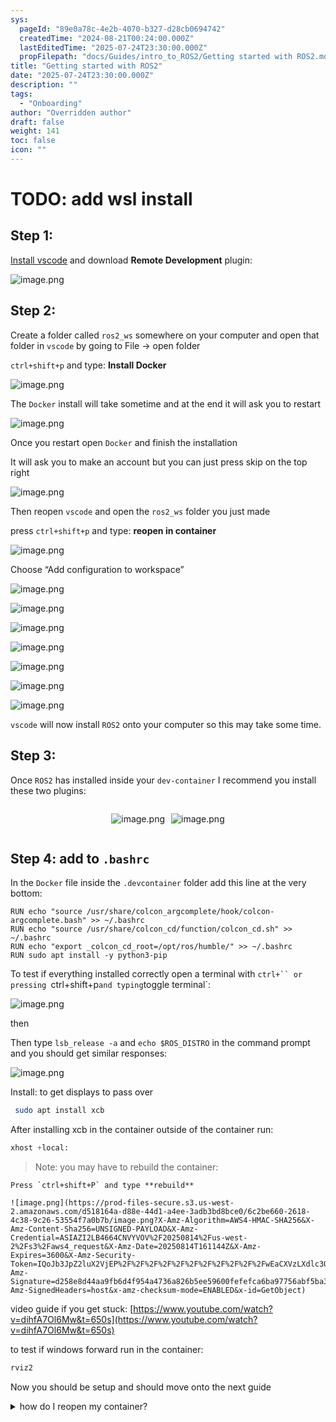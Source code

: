 ```yaml
---
sys:
  pageId: "89e0a78c-4e2b-4070-b327-d28cb0694742"
  createdTime: "2024-08-21T00:24:00.000Z"
  lastEditedTime: "2025-07-24T23:30:00.000Z"
  propFilepath: "docs/Guides/intro_to_ROS2/Getting started with ROS2.md"
title: "Getting started with ROS2"
date: "2025-07-24T23:30:00.000Z"
description: ""
tags:
  - "Onboarding"
author: "Overridden author"
draft: false
weight: 141
toc: false
icon: ""
---
```


# TODO: add wsl install

## Step 1:

[Install vscode](https://code.visualstudio.com/download) and download **Remote Development** plugin:

![image.png](https://prod-files-secure.s3.us-west-2.amazonaws.com/d518164a-d88e-44d1-a4ee-3adb3bd8bce0/efb52993-1881-4a40-b95e-6f020334f022/image.png?X-Amz-Algorithm=AWS4-HMAC-SHA256&X-Amz-Content-Sha256=UNSIGNED-PAYLOAD&X-Amz-Credential=ASIAZI2LB466WZRMPVSW%2F20250814%2Fus-west-2%2Fs3%2Faws4_request&X-Amz-Date=20250814T161133Z&X-Amz-Expires=3600&X-Amz-Security-Token=IQoJb3JpZ2luX2VjEP%2F%2F%2F%2F%2F%2F%2F%2F%2F%2F%2FwEaCXVzLXdlc3QtMiJHMEUCIFsYQqKknfqOtmMlVxYOi5lXlBO5%2FDJu0E9sPcHE3ognAiEA0KqxmLm9FJeUk7mERd6eImnIIUbkgx7kbI6nOTWdoLsq%2FwMISBAAGgw2Mzc0MjMxODM4MDUiDG9TbpYYt8vYb4e8YSrcAx8ZC1r%2BiGvPDcWWR56lP2BMJcB5xjtPob%2BBGJ9UkbxuGNdws7qoLYNSpKhDs2Ou9eUhaWg5L4BKdfkyqDI2vIy3AGqrDJisCXz8141q4JU1OqpV345W3T%2BWoWDXKOXcfDHnCcYZgWDpJsLQMuh5X%2BtRDHgf%2BLy%2Bph%2Bk5sWAnzkSK0%2BxfELaGagZxUpzhuG7SWaxVO1gmZy%2F9MfIdIBgLI3SsGUQCiflg%2FyJfUZV97D5ANlTBj7%2Bk57UqxdG%2B9W8953NYxNRuUnIUfL46KUu4qRitsx8jILB6fclzDCZ7MawfaUxWCmMUhhWUcgmct8YBP33GfmOUEoVtZkC7EcLQZ1Ni5%2BWQA%2FnOXWBH7TydbyLkPowDB70ipng1hkDn22zZ8jrVaVJYO7gsS3FpYpCYHHSNvm7mYsAqrai3pwAVnIBakAsnTzcJnk6b3hqS2bod1u1pEGXj5QAkkGvu2mTU6ldqppUpKvL6SGpW%2BC5gHSFvC%2FmbAgXtXhxkhVqB%2FIsrSdzipOEwJc9eH9ARMlULoCtCNr%2BnK6imcXo4wWrOpsqbmS5H4nm3QKW6YR8jafml37fVIZdeXTvp6XesRg%2BQUPSiYVd%2BbL8jCYx8751SBY5tloFeoA6mNeh5gs8MLH698QGOqUBmxwCDpxf9WzHeQCHcAGqSUANlEz4LjZQUVri3OqmogPcMGT0vIbNC7ePdq%2FttQpMKzMiEjhFEHjfX2Mdechgxwo9w%2F0F%2FH3%2BWbjs0KRhj3bZcZG19aBnY9mzDg6La9v71ukNCAPtWZx9ciaKHrVA9HQB%2B%2BnyiayTOnKAWXtP8i2RDXVdzSg9%2F7R9HuaNg%2Bbf5pZEsC8EnTA5v8cWLWdxf3SJiBLu&X-Amz-Signature=22dd01eddba8d92893f822c941747504823b1aa54857527dc9d6cd8601e4c806&X-Amz-SignedHeaders=host&x-amz-checksum-mode=ENABLED&x-id=GetObject)

## Step 2:

Create a folder called `ros2_ws` somewhere on your computer and open that folder in `vscode` by going to File → open folder 

`ctrl+shift+p` and type: **Install Docker**

![image.png](https://prod-files-secure.s3.us-west-2.amazonaws.com/d518164a-d88e-44d1-a4ee-3adb3bd8bce0/2269dc0e-1cd5-47ff-bceb-c04ad9b2eab0/image.png?X-Amz-Algorithm=AWS4-HMAC-SHA256&X-Amz-Content-Sha256=UNSIGNED-PAYLOAD&X-Amz-Credential=ASIAZI2LB466WZRMPVSW%2F20250814%2Fus-west-2%2Fs3%2Faws4_request&X-Amz-Date=20250814T161133Z&X-Amz-Expires=3600&X-Amz-Security-Token=IQoJb3JpZ2luX2VjEP%2F%2F%2F%2F%2F%2F%2F%2F%2F%2F%2FwEaCXVzLXdlc3QtMiJHMEUCIFsYQqKknfqOtmMlVxYOi5lXlBO5%2FDJu0E9sPcHE3ognAiEA0KqxmLm9FJeUk7mERd6eImnIIUbkgx7kbI6nOTWdoLsq%2FwMISBAAGgw2Mzc0MjMxODM4MDUiDG9TbpYYt8vYb4e8YSrcAx8ZC1r%2BiGvPDcWWR56lP2BMJcB5xjtPob%2BBGJ9UkbxuGNdws7qoLYNSpKhDs2Ou9eUhaWg5L4BKdfkyqDI2vIy3AGqrDJisCXz8141q4JU1OqpV345W3T%2BWoWDXKOXcfDHnCcYZgWDpJsLQMuh5X%2BtRDHgf%2BLy%2Bph%2Bk5sWAnzkSK0%2BxfELaGagZxUpzhuG7SWaxVO1gmZy%2F9MfIdIBgLI3SsGUQCiflg%2FyJfUZV97D5ANlTBj7%2Bk57UqxdG%2B9W8953NYxNRuUnIUfL46KUu4qRitsx8jILB6fclzDCZ7MawfaUxWCmMUhhWUcgmct8YBP33GfmOUEoVtZkC7EcLQZ1Ni5%2BWQA%2FnOXWBH7TydbyLkPowDB70ipng1hkDn22zZ8jrVaVJYO7gsS3FpYpCYHHSNvm7mYsAqrai3pwAVnIBakAsnTzcJnk6b3hqS2bod1u1pEGXj5QAkkGvu2mTU6ldqppUpKvL6SGpW%2BC5gHSFvC%2FmbAgXtXhxkhVqB%2FIsrSdzipOEwJc9eH9ARMlULoCtCNr%2BnK6imcXo4wWrOpsqbmS5H4nm3QKW6YR8jafml37fVIZdeXTvp6XesRg%2BQUPSiYVd%2BbL8jCYx8751SBY5tloFeoA6mNeh5gs8MLH698QGOqUBmxwCDpxf9WzHeQCHcAGqSUANlEz4LjZQUVri3OqmogPcMGT0vIbNC7ePdq%2FttQpMKzMiEjhFEHjfX2Mdechgxwo9w%2F0F%2FH3%2BWbjs0KRhj3bZcZG19aBnY9mzDg6La9v71ukNCAPtWZx9ciaKHrVA9HQB%2B%2BnyiayTOnKAWXtP8i2RDXVdzSg9%2F7R9HuaNg%2Bbf5pZEsC8EnTA5v8cWLWdxf3SJiBLu&X-Amz-Signature=e3ccbf191c177a586067b97b4193106eab4181d79417c367580e9e2fd8c12779&X-Amz-SignedHeaders=host&x-amz-checksum-mode=ENABLED&x-id=GetObject)

The `Docker` install will take sometime and at the end it will ask you to restart

![image.png](https://prod-files-secure.s3.us-west-2.amazonaws.com/d518164a-d88e-44d1-a4ee-3adb3bd8bce0/ed233f78-be33-4b1f-b89c-9c346c0e961e/image.png?X-Amz-Algorithm=AWS4-HMAC-SHA256&X-Amz-Content-Sha256=UNSIGNED-PAYLOAD&X-Amz-Credential=ASIAZI2LB466WZRMPVSW%2F20250814%2Fus-west-2%2Fs3%2Faws4_request&X-Amz-Date=20250814T161133Z&X-Amz-Expires=3600&X-Amz-Security-Token=IQoJb3JpZ2luX2VjEP%2F%2F%2F%2F%2F%2F%2F%2F%2F%2F%2FwEaCXVzLXdlc3QtMiJHMEUCIFsYQqKknfqOtmMlVxYOi5lXlBO5%2FDJu0E9sPcHE3ognAiEA0KqxmLm9FJeUk7mERd6eImnIIUbkgx7kbI6nOTWdoLsq%2FwMISBAAGgw2Mzc0MjMxODM4MDUiDG9TbpYYt8vYb4e8YSrcAx8ZC1r%2BiGvPDcWWR56lP2BMJcB5xjtPob%2BBGJ9UkbxuGNdws7qoLYNSpKhDs2Ou9eUhaWg5L4BKdfkyqDI2vIy3AGqrDJisCXz8141q4JU1OqpV345W3T%2BWoWDXKOXcfDHnCcYZgWDpJsLQMuh5X%2BtRDHgf%2BLy%2Bph%2Bk5sWAnzkSK0%2BxfELaGagZxUpzhuG7SWaxVO1gmZy%2F9MfIdIBgLI3SsGUQCiflg%2FyJfUZV97D5ANlTBj7%2Bk57UqxdG%2B9W8953NYxNRuUnIUfL46KUu4qRitsx8jILB6fclzDCZ7MawfaUxWCmMUhhWUcgmct8YBP33GfmOUEoVtZkC7EcLQZ1Ni5%2BWQA%2FnOXWBH7TydbyLkPowDB70ipng1hkDn22zZ8jrVaVJYO7gsS3FpYpCYHHSNvm7mYsAqrai3pwAVnIBakAsnTzcJnk6b3hqS2bod1u1pEGXj5QAkkGvu2mTU6ldqppUpKvL6SGpW%2BC5gHSFvC%2FmbAgXtXhxkhVqB%2FIsrSdzipOEwJc9eH9ARMlULoCtCNr%2BnK6imcXo4wWrOpsqbmS5H4nm3QKW6YR8jafml37fVIZdeXTvp6XesRg%2BQUPSiYVd%2BbL8jCYx8751SBY5tloFeoA6mNeh5gs8MLH698QGOqUBmxwCDpxf9WzHeQCHcAGqSUANlEz4LjZQUVri3OqmogPcMGT0vIbNC7ePdq%2FttQpMKzMiEjhFEHjfX2Mdechgxwo9w%2F0F%2FH3%2BWbjs0KRhj3bZcZG19aBnY9mzDg6La9v71ukNCAPtWZx9ciaKHrVA9HQB%2B%2BnyiayTOnKAWXtP8i2RDXVdzSg9%2F7R9HuaNg%2Bbf5pZEsC8EnTA5v8cWLWdxf3SJiBLu&X-Amz-Signature=73d3e5d8a392c830f870d8ffd233bb2fd1209c9e3701176b8f57bd52ef8feec6&X-Amz-SignedHeaders=host&x-amz-checksum-mode=ENABLED&x-id=GetObject)

Once you restart open `Docker` and finish the installation

It will ask you to make an account but you can just press skip on the top right

![image.png](https://prod-files-secure.s3.us-west-2.amazonaws.com/d518164a-d88e-44d1-a4ee-3adb3bd8bce0/21010ad9-1659-4fd9-9f59-9932a09b2a3d/image.png?X-Amz-Algorithm=AWS4-HMAC-SHA256&X-Amz-Content-Sha256=UNSIGNED-PAYLOAD&X-Amz-Credential=ASIAZI2LB466WZRMPVSW%2F20250814%2Fus-west-2%2Fs3%2Faws4_request&X-Amz-Date=20250814T161133Z&X-Amz-Expires=3600&X-Amz-Security-Token=IQoJb3JpZ2luX2VjEP%2F%2F%2F%2F%2F%2F%2F%2F%2F%2F%2FwEaCXVzLXdlc3QtMiJHMEUCIFsYQqKknfqOtmMlVxYOi5lXlBO5%2FDJu0E9sPcHE3ognAiEA0KqxmLm9FJeUk7mERd6eImnIIUbkgx7kbI6nOTWdoLsq%2FwMISBAAGgw2Mzc0MjMxODM4MDUiDG9TbpYYt8vYb4e8YSrcAx8ZC1r%2BiGvPDcWWR56lP2BMJcB5xjtPob%2BBGJ9UkbxuGNdws7qoLYNSpKhDs2Ou9eUhaWg5L4BKdfkyqDI2vIy3AGqrDJisCXz8141q4JU1OqpV345W3T%2BWoWDXKOXcfDHnCcYZgWDpJsLQMuh5X%2BtRDHgf%2BLy%2Bph%2Bk5sWAnzkSK0%2BxfELaGagZxUpzhuG7SWaxVO1gmZy%2F9MfIdIBgLI3SsGUQCiflg%2FyJfUZV97D5ANlTBj7%2Bk57UqxdG%2B9W8953NYxNRuUnIUfL46KUu4qRitsx8jILB6fclzDCZ7MawfaUxWCmMUhhWUcgmct8YBP33GfmOUEoVtZkC7EcLQZ1Ni5%2BWQA%2FnOXWBH7TydbyLkPowDB70ipng1hkDn22zZ8jrVaVJYO7gsS3FpYpCYHHSNvm7mYsAqrai3pwAVnIBakAsnTzcJnk6b3hqS2bod1u1pEGXj5QAkkGvu2mTU6ldqppUpKvL6SGpW%2BC5gHSFvC%2FmbAgXtXhxkhVqB%2FIsrSdzipOEwJc9eH9ARMlULoCtCNr%2BnK6imcXo4wWrOpsqbmS5H4nm3QKW6YR8jafml37fVIZdeXTvp6XesRg%2BQUPSiYVd%2BbL8jCYx8751SBY5tloFeoA6mNeh5gs8MLH698QGOqUBmxwCDpxf9WzHeQCHcAGqSUANlEz4LjZQUVri3OqmogPcMGT0vIbNC7ePdq%2FttQpMKzMiEjhFEHjfX2Mdechgxwo9w%2F0F%2FH3%2BWbjs0KRhj3bZcZG19aBnY9mzDg6La9v71ukNCAPtWZx9ciaKHrVA9HQB%2B%2BnyiayTOnKAWXtP8i2RDXVdzSg9%2F7R9HuaNg%2Bbf5pZEsC8EnTA5v8cWLWdxf3SJiBLu&X-Amz-Signature=fcc0252327294e63bc4e0b9ee3539baec6c6dc1dc0a8c7d199bdd9e817e60c91&X-Amz-SignedHeaders=host&x-amz-checksum-mode=ENABLED&x-id=GetObject)

Then reopen `vscode` and open the `ros2_ws` folder you just made

press `ctrl+shift+p` and type: **reopen in container**

![image.png](https://prod-files-secure.s3.us-west-2.amazonaws.com/d518164a-d88e-44d1-a4ee-3adb3bd8bce0/4e93b8c2-41ad-488c-8095-c74205196118/image.png?X-Amz-Algorithm=AWS4-HMAC-SHA256&X-Amz-Content-Sha256=UNSIGNED-PAYLOAD&X-Amz-Credential=ASIAZI2LB466WZRMPVSW%2F20250814%2Fus-west-2%2Fs3%2Faws4_request&X-Amz-Date=20250814T161133Z&X-Amz-Expires=3600&X-Amz-Security-Token=IQoJb3JpZ2luX2VjEP%2F%2F%2F%2F%2F%2F%2F%2F%2F%2F%2FwEaCXVzLXdlc3QtMiJHMEUCIFsYQqKknfqOtmMlVxYOi5lXlBO5%2FDJu0E9sPcHE3ognAiEA0KqxmLm9FJeUk7mERd6eImnIIUbkgx7kbI6nOTWdoLsq%2FwMISBAAGgw2Mzc0MjMxODM4MDUiDG9TbpYYt8vYb4e8YSrcAx8ZC1r%2BiGvPDcWWR56lP2BMJcB5xjtPob%2BBGJ9UkbxuGNdws7qoLYNSpKhDs2Ou9eUhaWg5L4BKdfkyqDI2vIy3AGqrDJisCXz8141q4JU1OqpV345W3T%2BWoWDXKOXcfDHnCcYZgWDpJsLQMuh5X%2BtRDHgf%2BLy%2Bph%2Bk5sWAnzkSK0%2BxfELaGagZxUpzhuG7SWaxVO1gmZy%2F9MfIdIBgLI3SsGUQCiflg%2FyJfUZV97D5ANlTBj7%2Bk57UqxdG%2B9W8953NYxNRuUnIUfL46KUu4qRitsx8jILB6fclzDCZ7MawfaUxWCmMUhhWUcgmct8YBP33GfmOUEoVtZkC7EcLQZ1Ni5%2BWQA%2FnOXWBH7TydbyLkPowDB70ipng1hkDn22zZ8jrVaVJYO7gsS3FpYpCYHHSNvm7mYsAqrai3pwAVnIBakAsnTzcJnk6b3hqS2bod1u1pEGXj5QAkkGvu2mTU6ldqppUpKvL6SGpW%2BC5gHSFvC%2FmbAgXtXhxkhVqB%2FIsrSdzipOEwJc9eH9ARMlULoCtCNr%2BnK6imcXo4wWrOpsqbmS5H4nm3QKW6YR8jafml37fVIZdeXTvp6XesRg%2BQUPSiYVd%2BbL8jCYx8751SBY5tloFeoA6mNeh5gs8MLH698QGOqUBmxwCDpxf9WzHeQCHcAGqSUANlEz4LjZQUVri3OqmogPcMGT0vIbNC7ePdq%2FttQpMKzMiEjhFEHjfX2Mdechgxwo9w%2F0F%2FH3%2BWbjs0KRhj3bZcZG19aBnY9mzDg6La9v71ukNCAPtWZx9ciaKHrVA9HQB%2B%2BnyiayTOnKAWXtP8i2RDXVdzSg9%2F7R9HuaNg%2Bbf5pZEsC8EnTA5v8cWLWdxf3SJiBLu&X-Amz-Signature=74514d73363f841586fc9ea3aebc031c88229322a3036c733bc0fed14f814829&X-Amz-SignedHeaders=host&x-amz-checksum-mode=ENABLED&x-id=GetObject)

Choose “Add configuration to workspace”

![image.png](https://prod-files-secure.s3.us-west-2.amazonaws.com/d518164a-d88e-44d1-a4ee-3adb3bd8bce0/9560b282-5060-4989-ba37-97e7b2c22476/image.png?X-Amz-Algorithm=AWS4-HMAC-SHA256&X-Amz-Content-Sha256=UNSIGNED-PAYLOAD&X-Amz-Credential=ASIAZI2LB466WZRMPVSW%2F20250814%2Fus-west-2%2Fs3%2Faws4_request&X-Amz-Date=20250814T161133Z&X-Amz-Expires=3600&X-Amz-Security-Token=IQoJb3JpZ2luX2VjEP%2F%2F%2F%2F%2F%2F%2F%2F%2F%2F%2FwEaCXVzLXdlc3QtMiJHMEUCIFsYQqKknfqOtmMlVxYOi5lXlBO5%2FDJu0E9sPcHE3ognAiEA0KqxmLm9FJeUk7mERd6eImnIIUbkgx7kbI6nOTWdoLsq%2FwMISBAAGgw2Mzc0MjMxODM4MDUiDG9TbpYYt8vYb4e8YSrcAx8ZC1r%2BiGvPDcWWR56lP2BMJcB5xjtPob%2BBGJ9UkbxuGNdws7qoLYNSpKhDs2Ou9eUhaWg5L4BKdfkyqDI2vIy3AGqrDJisCXz8141q4JU1OqpV345W3T%2BWoWDXKOXcfDHnCcYZgWDpJsLQMuh5X%2BtRDHgf%2BLy%2Bph%2Bk5sWAnzkSK0%2BxfELaGagZxUpzhuG7SWaxVO1gmZy%2F9MfIdIBgLI3SsGUQCiflg%2FyJfUZV97D5ANlTBj7%2Bk57UqxdG%2B9W8953NYxNRuUnIUfL46KUu4qRitsx8jILB6fclzDCZ7MawfaUxWCmMUhhWUcgmct8YBP33GfmOUEoVtZkC7EcLQZ1Ni5%2BWQA%2FnOXWBH7TydbyLkPowDB70ipng1hkDn22zZ8jrVaVJYO7gsS3FpYpCYHHSNvm7mYsAqrai3pwAVnIBakAsnTzcJnk6b3hqS2bod1u1pEGXj5QAkkGvu2mTU6ldqppUpKvL6SGpW%2BC5gHSFvC%2FmbAgXtXhxkhVqB%2FIsrSdzipOEwJc9eH9ARMlULoCtCNr%2BnK6imcXo4wWrOpsqbmS5H4nm3QKW6YR8jafml37fVIZdeXTvp6XesRg%2BQUPSiYVd%2BbL8jCYx8751SBY5tloFeoA6mNeh5gs8MLH698QGOqUBmxwCDpxf9WzHeQCHcAGqSUANlEz4LjZQUVri3OqmogPcMGT0vIbNC7ePdq%2FttQpMKzMiEjhFEHjfX2Mdechgxwo9w%2F0F%2FH3%2BWbjs0KRhj3bZcZG19aBnY9mzDg6La9v71ukNCAPtWZx9ciaKHrVA9HQB%2B%2BnyiayTOnKAWXtP8i2RDXVdzSg9%2F7R9HuaNg%2Bbf5pZEsC8EnTA5v8cWLWdxf3SJiBLu&X-Amz-Signature=6205e650e257094e13c7a18c41c0d56d2375979b4a16d0093614dfbde2a27578&X-Amz-SignedHeaders=host&x-amz-checksum-mode=ENABLED&x-id=GetObject)

![image.png](https://prod-files-secure.s3.us-west-2.amazonaws.com/d518164a-d88e-44d1-a4ee-3adb3bd8bce0/2ee63f81-886b-48e8-a553-dc6e5eac99e4/image.png?X-Amz-Algorithm=AWS4-HMAC-SHA256&X-Amz-Content-Sha256=UNSIGNED-PAYLOAD&X-Amz-Credential=ASIAZI2LB466WZRMPVSW%2F20250814%2Fus-west-2%2Fs3%2Faws4_request&X-Amz-Date=20250814T161133Z&X-Amz-Expires=3600&X-Amz-Security-Token=IQoJb3JpZ2luX2VjEP%2F%2F%2F%2F%2F%2F%2F%2F%2F%2F%2FwEaCXVzLXdlc3QtMiJHMEUCIFsYQqKknfqOtmMlVxYOi5lXlBO5%2FDJu0E9sPcHE3ognAiEA0KqxmLm9FJeUk7mERd6eImnIIUbkgx7kbI6nOTWdoLsq%2FwMISBAAGgw2Mzc0MjMxODM4MDUiDG9TbpYYt8vYb4e8YSrcAx8ZC1r%2BiGvPDcWWR56lP2BMJcB5xjtPob%2BBGJ9UkbxuGNdws7qoLYNSpKhDs2Ou9eUhaWg5L4BKdfkyqDI2vIy3AGqrDJisCXz8141q4JU1OqpV345W3T%2BWoWDXKOXcfDHnCcYZgWDpJsLQMuh5X%2BtRDHgf%2BLy%2Bph%2Bk5sWAnzkSK0%2BxfELaGagZxUpzhuG7SWaxVO1gmZy%2F9MfIdIBgLI3SsGUQCiflg%2FyJfUZV97D5ANlTBj7%2Bk57UqxdG%2B9W8953NYxNRuUnIUfL46KUu4qRitsx8jILB6fclzDCZ7MawfaUxWCmMUhhWUcgmct8YBP33GfmOUEoVtZkC7EcLQZ1Ni5%2BWQA%2FnOXWBH7TydbyLkPowDB70ipng1hkDn22zZ8jrVaVJYO7gsS3FpYpCYHHSNvm7mYsAqrai3pwAVnIBakAsnTzcJnk6b3hqS2bod1u1pEGXj5QAkkGvu2mTU6ldqppUpKvL6SGpW%2BC5gHSFvC%2FmbAgXtXhxkhVqB%2FIsrSdzipOEwJc9eH9ARMlULoCtCNr%2BnK6imcXo4wWrOpsqbmS5H4nm3QKW6YR8jafml37fVIZdeXTvp6XesRg%2BQUPSiYVd%2BbL8jCYx8751SBY5tloFeoA6mNeh5gs8MLH698QGOqUBmxwCDpxf9WzHeQCHcAGqSUANlEz4LjZQUVri3OqmogPcMGT0vIbNC7ePdq%2FttQpMKzMiEjhFEHjfX2Mdechgxwo9w%2F0F%2FH3%2BWbjs0KRhj3bZcZG19aBnY9mzDg6La9v71ukNCAPtWZx9ciaKHrVA9HQB%2B%2BnyiayTOnKAWXtP8i2RDXVdzSg9%2F7R9HuaNg%2Bbf5pZEsC8EnTA5v8cWLWdxf3SJiBLu&X-Amz-Signature=43e44be25e7419a3b275dd3bc63cf63ba04d43fa44918bae2b316737d858aa54&X-Amz-SignedHeaders=host&x-amz-checksum-mode=ENABLED&x-id=GetObject)

![image.png](https://prod-files-secure.s3.us-west-2.amazonaws.com/d518164a-d88e-44d1-a4ee-3adb3bd8bce0/e0fd626c-c8b6-4b2c-95d1-fa4c26514504/image.png?X-Amz-Algorithm=AWS4-HMAC-SHA256&X-Amz-Content-Sha256=UNSIGNED-PAYLOAD&X-Amz-Credential=ASIAZI2LB466WZRMPVSW%2F20250814%2Fus-west-2%2Fs3%2Faws4_request&X-Amz-Date=20250814T161133Z&X-Amz-Expires=3600&X-Amz-Security-Token=IQoJb3JpZ2luX2VjEP%2F%2F%2F%2F%2F%2F%2F%2F%2F%2F%2FwEaCXVzLXdlc3QtMiJHMEUCIFsYQqKknfqOtmMlVxYOi5lXlBO5%2FDJu0E9sPcHE3ognAiEA0KqxmLm9FJeUk7mERd6eImnIIUbkgx7kbI6nOTWdoLsq%2FwMISBAAGgw2Mzc0MjMxODM4MDUiDG9TbpYYt8vYb4e8YSrcAx8ZC1r%2BiGvPDcWWR56lP2BMJcB5xjtPob%2BBGJ9UkbxuGNdws7qoLYNSpKhDs2Ou9eUhaWg5L4BKdfkyqDI2vIy3AGqrDJisCXz8141q4JU1OqpV345W3T%2BWoWDXKOXcfDHnCcYZgWDpJsLQMuh5X%2BtRDHgf%2BLy%2Bph%2Bk5sWAnzkSK0%2BxfELaGagZxUpzhuG7SWaxVO1gmZy%2F9MfIdIBgLI3SsGUQCiflg%2FyJfUZV97D5ANlTBj7%2Bk57UqxdG%2B9W8953NYxNRuUnIUfL46KUu4qRitsx8jILB6fclzDCZ7MawfaUxWCmMUhhWUcgmct8YBP33GfmOUEoVtZkC7EcLQZ1Ni5%2BWQA%2FnOXWBH7TydbyLkPowDB70ipng1hkDn22zZ8jrVaVJYO7gsS3FpYpCYHHSNvm7mYsAqrai3pwAVnIBakAsnTzcJnk6b3hqS2bod1u1pEGXj5QAkkGvu2mTU6ldqppUpKvL6SGpW%2BC5gHSFvC%2FmbAgXtXhxkhVqB%2FIsrSdzipOEwJc9eH9ARMlULoCtCNr%2BnK6imcXo4wWrOpsqbmS5H4nm3QKW6YR8jafml37fVIZdeXTvp6XesRg%2BQUPSiYVd%2BbL8jCYx8751SBY5tloFeoA6mNeh5gs8MLH698QGOqUBmxwCDpxf9WzHeQCHcAGqSUANlEz4LjZQUVri3OqmogPcMGT0vIbNC7ePdq%2FttQpMKzMiEjhFEHjfX2Mdechgxwo9w%2F0F%2FH3%2BWbjs0KRhj3bZcZG19aBnY9mzDg6La9v71ukNCAPtWZx9ciaKHrVA9HQB%2B%2BnyiayTOnKAWXtP8i2RDXVdzSg9%2F7R9HuaNg%2Bbf5pZEsC8EnTA5v8cWLWdxf3SJiBLu&X-Amz-Signature=eba45ee559d6cd720a2102c04307e0e13a55f593f2876a1dbc2d2ed7a4765f08&X-Amz-SignedHeaders=host&x-amz-checksum-mode=ENABLED&x-id=GetObject)

![image.png](https://prod-files-secure.s3.us-west-2.amazonaws.com/d518164a-d88e-44d1-a4ee-3adb3bd8bce0/a2e13f50-d2ab-4719-a4c2-7ced634bfc9d/image.png?X-Amz-Algorithm=AWS4-HMAC-SHA256&X-Amz-Content-Sha256=UNSIGNED-PAYLOAD&X-Amz-Credential=ASIAZI2LB466WZRMPVSW%2F20250814%2Fus-west-2%2Fs3%2Faws4_request&X-Amz-Date=20250814T161133Z&X-Amz-Expires=3600&X-Amz-Security-Token=IQoJb3JpZ2luX2VjEP%2F%2F%2F%2F%2F%2F%2F%2F%2F%2F%2FwEaCXVzLXdlc3QtMiJHMEUCIFsYQqKknfqOtmMlVxYOi5lXlBO5%2FDJu0E9sPcHE3ognAiEA0KqxmLm9FJeUk7mERd6eImnIIUbkgx7kbI6nOTWdoLsq%2FwMISBAAGgw2Mzc0MjMxODM4MDUiDG9TbpYYt8vYb4e8YSrcAx8ZC1r%2BiGvPDcWWR56lP2BMJcB5xjtPob%2BBGJ9UkbxuGNdws7qoLYNSpKhDs2Ou9eUhaWg5L4BKdfkyqDI2vIy3AGqrDJisCXz8141q4JU1OqpV345W3T%2BWoWDXKOXcfDHnCcYZgWDpJsLQMuh5X%2BtRDHgf%2BLy%2Bph%2Bk5sWAnzkSK0%2BxfELaGagZxUpzhuG7SWaxVO1gmZy%2F9MfIdIBgLI3SsGUQCiflg%2FyJfUZV97D5ANlTBj7%2Bk57UqxdG%2B9W8953NYxNRuUnIUfL46KUu4qRitsx8jILB6fclzDCZ7MawfaUxWCmMUhhWUcgmct8YBP33GfmOUEoVtZkC7EcLQZ1Ni5%2BWQA%2FnOXWBH7TydbyLkPowDB70ipng1hkDn22zZ8jrVaVJYO7gsS3FpYpCYHHSNvm7mYsAqrai3pwAVnIBakAsnTzcJnk6b3hqS2bod1u1pEGXj5QAkkGvu2mTU6ldqppUpKvL6SGpW%2BC5gHSFvC%2FmbAgXtXhxkhVqB%2FIsrSdzipOEwJc9eH9ARMlULoCtCNr%2BnK6imcXo4wWrOpsqbmS5H4nm3QKW6YR8jafml37fVIZdeXTvp6XesRg%2BQUPSiYVd%2BbL8jCYx8751SBY5tloFeoA6mNeh5gs8MLH698QGOqUBmxwCDpxf9WzHeQCHcAGqSUANlEz4LjZQUVri3OqmogPcMGT0vIbNC7ePdq%2FttQpMKzMiEjhFEHjfX2Mdechgxwo9w%2F0F%2FH3%2BWbjs0KRhj3bZcZG19aBnY9mzDg6La9v71ukNCAPtWZx9ciaKHrVA9HQB%2B%2BnyiayTOnKAWXtP8i2RDXVdzSg9%2F7R9HuaNg%2Bbf5pZEsC8EnTA5v8cWLWdxf3SJiBLu&X-Amz-Signature=c560efad0efa08b797a8803cc50bb87e38dd79616d7995f8b50718800dbe112a&X-Amz-SignedHeaders=host&x-amz-checksum-mode=ENABLED&x-id=GetObject)

![image.png](https://prod-files-secure.s3.us-west-2.amazonaws.com/d518164a-d88e-44d1-a4ee-3adb3bd8bce0/6cc478ad-aaba-4bf7-9fcc-403277ab896c/image.png?X-Amz-Algorithm=AWS4-HMAC-SHA256&X-Amz-Content-Sha256=UNSIGNED-PAYLOAD&X-Amz-Credential=ASIAZI2LB466WZRMPVSW%2F20250814%2Fus-west-2%2Fs3%2Faws4_request&X-Amz-Date=20250814T161133Z&X-Amz-Expires=3600&X-Amz-Security-Token=IQoJb3JpZ2luX2VjEP%2F%2F%2F%2F%2F%2F%2F%2F%2F%2F%2FwEaCXVzLXdlc3QtMiJHMEUCIFsYQqKknfqOtmMlVxYOi5lXlBO5%2FDJu0E9sPcHE3ognAiEA0KqxmLm9FJeUk7mERd6eImnIIUbkgx7kbI6nOTWdoLsq%2FwMISBAAGgw2Mzc0MjMxODM4MDUiDG9TbpYYt8vYb4e8YSrcAx8ZC1r%2BiGvPDcWWR56lP2BMJcB5xjtPob%2BBGJ9UkbxuGNdws7qoLYNSpKhDs2Ou9eUhaWg5L4BKdfkyqDI2vIy3AGqrDJisCXz8141q4JU1OqpV345W3T%2BWoWDXKOXcfDHnCcYZgWDpJsLQMuh5X%2BtRDHgf%2BLy%2Bph%2Bk5sWAnzkSK0%2BxfELaGagZxUpzhuG7SWaxVO1gmZy%2F9MfIdIBgLI3SsGUQCiflg%2FyJfUZV97D5ANlTBj7%2Bk57UqxdG%2B9W8953NYxNRuUnIUfL46KUu4qRitsx8jILB6fclzDCZ7MawfaUxWCmMUhhWUcgmct8YBP33GfmOUEoVtZkC7EcLQZ1Ni5%2BWQA%2FnOXWBH7TydbyLkPowDB70ipng1hkDn22zZ8jrVaVJYO7gsS3FpYpCYHHSNvm7mYsAqrai3pwAVnIBakAsnTzcJnk6b3hqS2bod1u1pEGXj5QAkkGvu2mTU6ldqppUpKvL6SGpW%2BC5gHSFvC%2FmbAgXtXhxkhVqB%2FIsrSdzipOEwJc9eH9ARMlULoCtCNr%2BnK6imcXo4wWrOpsqbmS5H4nm3QKW6YR8jafml37fVIZdeXTvp6XesRg%2BQUPSiYVd%2BbL8jCYx8751SBY5tloFeoA6mNeh5gs8MLH698QGOqUBmxwCDpxf9WzHeQCHcAGqSUANlEz4LjZQUVri3OqmogPcMGT0vIbNC7ePdq%2FttQpMKzMiEjhFEHjfX2Mdechgxwo9w%2F0F%2FH3%2BWbjs0KRhj3bZcZG19aBnY9mzDg6La9v71ukNCAPtWZx9ciaKHrVA9HQB%2B%2BnyiayTOnKAWXtP8i2RDXVdzSg9%2F7R9HuaNg%2Bbf5pZEsC8EnTA5v8cWLWdxf3SJiBLu&X-Amz-Signature=d65ee768223eda8bb4946a7881da9e62923a3ca7b96baceebb8c6c0aa240c81b&X-Amz-SignedHeaders=host&x-amz-checksum-mode=ENABLED&x-id=GetObject)

![image.png](https://prod-files-secure.s3.us-west-2.amazonaws.com/d518164a-d88e-44d1-a4ee-3adb3bd8bce0/53255b28-f75e-430f-b9e3-c0ac8577e42b/image.png?X-Amz-Algorithm=AWS4-HMAC-SHA256&X-Amz-Content-Sha256=UNSIGNED-PAYLOAD&X-Amz-Credential=ASIAZI2LB466WZRMPVSW%2F20250814%2Fus-west-2%2Fs3%2Faws4_request&X-Amz-Date=20250814T161133Z&X-Amz-Expires=3600&X-Amz-Security-Token=IQoJb3JpZ2luX2VjEP%2F%2F%2F%2F%2F%2F%2F%2F%2F%2F%2FwEaCXVzLXdlc3QtMiJHMEUCIFsYQqKknfqOtmMlVxYOi5lXlBO5%2FDJu0E9sPcHE3ognAiEA0KqxmLm9FJeUk7mERd6eImnIIUbkgx7kbI6nOTWdoLsq%2FwMISBAAGgw2Mzc0MjMxODM4MDUiDG9TbpYYt8vYb4e8YSrcAx8ZC1r%2BiGvPDcWWR56lP2BMJcB5xjtPob%2BBGJ9UkbxuGNdws7qoLYNSpKhDs2Ou9eUhaWg5L4BKdfkyqDI2vIy3AGqrDJisCXz8141q4JU1OqpV345W3T%2BWoWDXKOXcfDHnCcYZgWDpJsLQMuh5X%2BtRDHgf%2BLy%2Bph%2Bk5sWAnzkSK0%2BxfELaGagZxUpzhuG7SWaxVO1gmZy%2F9MfIdIBgLI3SsGUQCiflg%2FyJfUZV97D5ANlTBj7%2Bk57UqxdG%2B9W8953NYxNRuUnIUfL46KUu4qRitsx8jILB6fclzDCZ7MawfaUxWCmMUhhWUcgmct8YBP33GfmOUEoVtZkC7EcLQZ1Ni5%2BWQA%2FnOXWBH7TydbyLkPowDB70ipng1hkDn22zZ8jrVaVJYO7gsS3FpYpCYHHSNvm7mYsAqrai3pwAVnIBakAsnTzcJnk6b3hqS2bod1u1pEGXj5QAkkGvu2mTU6ldqppUpKvL6SGpW%2BC5gHSFvC%2FmbAgXtXhxkhVqB%2FIsrSdzipOEwJc9eH9ARMlULoCtCNr%2BnK6imcXo4wWrOpsqbmS5H4nm3QKW6YR8jafml37fVIZdeXTvp6XesRg%2BQUPSiYVd%2BbL8jCYx8751SBY5tloFeoA6mNeh5gs8MLH698QGOqUBmxwCDpxf9WzHeQCHcAGqSUANlEz4LjZQUVri3OqmogPcMGT0vIbNC7ePdq%2FttQpMKzMiEjhFEHjfX2Mdechgxwo9w%2F0F%2FH3%2BWbjs0KRhj3bZcZG19aBnY9mzDg6La9v71ukNCAPtWZx9ciaKHrVA9HQB%2B%2BnyiayTOnKAWXtP8i2RDXVdzSg9%2F7R9HuaNg%2Bbf5pZEsC8EnTA5v8cWLWdxf3SJiBLu&X-Amz-Signature=268cfef7a43b19c74ff0ca7148645746f92176b6091ec0cde791178e5be423f4&X-Amz-SignedHeaders=host&x-amz-checksum-mode=ENABLED&x-id=GetObject)

![image.png](https://prod-files-secure.s3.us-west-2.amazonaws.com/d518164a-d88e-44d1-a4ee-3adb3bd8bce0/7c562767-5af9-4ffb-97d1-327bcdf4ee00/image.png?X-Amz-Algorithm=AWS4-HMAC-SHA256&X-Amz-Content-Sha256=UNSIGNED-PAYLOAD&X-Amz-Credential=ASIAZI2LB466WZRMPVSW%2F20250814%2Fus-west-2%2Fs3%2Faws4_request&X-Amz-Date=20250814T161133Z&X-Amz-Expires=3600&X-Amz-Security-Token=IQoJb3JpZ2luX2VjEP%2F%2F%2F%2F%2F%2F%2F%2F%2F%2F%2FwEaCXVzLXdlc3QtMiJHMEUCIFsYQqKknfqOtmMlVxYOi5lXlBO5%2FDJu0E9sPcHE3ognAiEA0KqxmLm9FJeUk7mERd6eImnIIUbkgx7kbI6nOTWdoLsq%2FwMISBAAGgw2Mzc0MjMxODM4MDUiDG9TbpYYt8vYb4e8YSrcAx8ZC1r%2BiGvPDcWWR56lP2BMJcB5xjtPob%2BBGJ9UkbxuGNdws7qoLYNSpKhDs2Ou9eUhaWg5L4BKdfkyqDI2vIy3AGqrDJisCXz8141q4JU1OqpV345W3T%2BWoWDXKOXcfDHnCcYZgWDpJsLQMuh5X%2BtRDHgf%2BLy%2Bph%2Bk5sWAnzkSK0%2BxfELaGagZxUpzhuG7SWaxVO1gmZy%2F9MfIdIBgLI3SsGUQCiflg%2FyJfUZV97D5ANlTBj7%2Bk57UqxdG%2B9W8953NYxNRuUnIUfL46KUu4qRitsx8jILB6fclzDCZ7MawfaUxWCmMUhhWUcgmct8YBP33GfmOUEoVtZkC7EcLQZ1Ni5%2BWQA%2FnOXWBH7TydbyLkPowDB70ipng1hkDn22zZ8jrVaVJYO7gsS3FpYpCYHHSNvm7mYsAqrai3pwAVnIBakAsnTzcJnk6b3hqS2bod1u1pEGXj5QAkkGvu2mTU6ldqppUpKvL6SGpW%2BC5gHSFvC%2FmbAgXtXhxkhVqB%2FIsrSdzipOEwJc9eH9ARMlULoCtCNr%2BnK6imcXo4wWrOpsqbmS5H4nm3QKW6YR8jafml37fVIZdeXTvp6XesRg%2BQUPSiYVd%2BbL8jCYx8751SBY5tloFeoA6mNeh5gs8MLH698QGOqUBmxwCDpxf9WzHeQCHcAGqSUANlEz4LjZQUVri3OqmogPcMGT0vIbNC7ePdq%2FttQpMKzMiEjhFEHjfX2Mdechgxwo9w%2F0F%2FH3%2BWbjs0KRhj3bZcZG19aBnY9mzDg6La9v71ukNCAPtWZx9ciaKHrVA9HQB%2B%2BnyiayTOnKAWXtP8i2RDXVdzSg9%2F7R9HuaNg%2Bbf5pZEsC8EnTA5v8cWLWdxf3SJiBLu&X-Amz-Signature=e683a48bdbe3295e199c46ccfb28f5bd4d77ff574d395f950d8e50cf27b6910a&X-Amz-SignedHeaders=host&x-amz-checksum-mode=ENABLED&x-id=GetObject)

`vscode` will now install `ROS2` onto your computer so this may take some time.

## Step 3:

Once `ROS2` has installed inside your `dev-container` I recommend you install these two plugins:

<div style="display: flex;flex-direction: row; column-gap:10px; max-width: 630px;justify-content: center;">
<div>

![image.png](https://prod-files-secure.s3.us-west-2.amazonaws.com/d518164a-d88e-44d1-a4ee-3adb3bd8bce0/3fc3d550-5a54-4ba1-ba6b-faa01cdb7369/image.png?X-Amz-Algorithm=AWS4-HMAC-SHA256&X-Amz-Content-Sha256=UNSIGNED-PAYLOAD&X-Amz-Credential=ASIAZI2LB4667IAALE33%2F20250814%2Fus-west-2%2Fs3%2Faws4_request&X-Amz-Date=20250814T161139Z&X-Amz-Expires=3600&X-Amz-Security-Token=IQoJb3JpZ2luX2VjEP%2F%2F%2F%2F%2F%2F%2F%2F%2F%2F%2FwEaCXVzLXdlc3QtMiJGMEQCIGAQRh%2FMjr1YP8xeJ8JUrKZFHoRntgjAl%2BE%2BH0Y7fkZpAiARUGDtlMnVNtpcd%2Fp%2BPrX9QlLnOelhe4R7tP1iloYm2Cr%2FAwhIEAAaDDYzNzQyMzE4MzgwNSIM9dAcsNGu21vMPAYgKtwDhDHom%2FLsLpY5xSpdnMOiOEYf7goIwMnNyJXpWhgwVcFlcVW9DYxrQouGUHhi0mWLk0j4OyBcmr31y9z7CaST4J5YD2Xv%2FUUGaprjDn1kWUxd4xjyLx7bnkX1YtfYr%2B%2BI09DQt2MSWJXzyKam%2Bt4ALaG2rPAyQpdsgVLzySQjYZNPn31Tbja%2BB8FE3GG1lW0dGf0I8Zutgq1MLLtbq8aDSLOYtCdW1RkM70sxP2LlIDdeu6Y%2FuY0yG9Xw0Atu8%2Bj3Z7mWEBTX0u%2FBx9ox%2BLpfrHDK%2Bp5%2BsbNC1ogzHHORoqP%2FnNhzVbsyt4qRE229FB5TAbbokYxsRVc9E%2FBE%2F03Lg7y9kSr%2FeKaSDMUkwG9n76PRomo1lHh1JGB8mToVO5K%2FxM29ryK4wVgSWKU5zpaV1Zcs2zv0JMqa%2BIVBw%2BgIp3nXgsUVm%2F2JD5D85sx8%2FhPZ13iZjbGX%2BAF1bbQG6OWtrNYuDPQSD2ozo9LCpD6tNMmfoAxKfSK5Q8hQ%2BtvEHcjhAs095xlO4cPEH0MJPXriZvn%2FQjnOz4HP4v%2Fm2XAQjKJvdv0br1dIgDao5dxVApQ%2Bsd1R%2BRZMHLlOoCLnMewdjk5c9iPyMHXbZwNSTj5x6M1cv61dLJ41ztpgv4UwqPn3xAY6pgG4zIuQ4wS1snYOC7PP1IXn6rV2LXIlvYSuS%2BS4lV45f7v2cppZ6LNd%2FuGQuOKBKoLCCS4yKmXJwXCH9ygYXgpF3IWmWJsdBOzpvtFZ%2FJ86Zg6ngaF2k4MfEaRB2guF5oA4%2B9K3xux6m4nYNeLqZ4%2FNMrYSC%2FqUHFvgCbnvC2manHtzEM2d7kIMQU0h9ouTGpAMOJFSJNLrGiwqcGM2hqwte4EBowh1&X-Amz-Signature=f9b5310210557f15812b2b77c44a1e88f034a7e57df4ca6fc408662d2eec09b2&X-Amz-SignedHeaders=host&x-amz-checksum-mode=ENABLED&x-id=GetObject)

</div>
<div>

![image.png](https://prod-files-secure.s3.us-west-2.amazonaws.com/d518164a-d88e-44d1-a4ee-3adb3bd8bce0/d994cc66-13c2-4093-a5a3-f84cf4601a82/image.png?X-Amz-Algorithm=AWS4-HMAC-SHA256&X-Amz-Content-Sha256=UNSIGNED-PAYLOAD&X-Amz-Credential=ASIAZI2LB466SGY2RFIN%2F20250814%2Fus-west-2%2Fs3%2Faws4_request&X-Amz-Date=20250814T161142Z&X-Amz-Expires=3600&X-Amz-Security-Token=IQoJb3JpZ2luX2VjEP%2F%2F%2F%2F%2F%2F%2F%2F%2F%2F%2FwEaCXVzLXdlc3QtMiJHMEUCIQDdso%2FFqkdyWwLHjG9bWzx2%2BjthDWqHJbcCzRZADD5%2F%2FwIgPV3AAeGGvzGt3AKaEV%2FcY1vomA0sKcrgFDRsMykq3sUq%2FwMISBAAGgw2Mzc0MjMxODM4MDUiDLtlqtyFMfHWAVt0qyrcA8VQahvVL2bdqJnXzdpjJ0CvdQCtvQwBMdhtnUA0A3WL4r%2BnihJsBN%2BTyZ3WTeLASl7sXfxTfYoz4L%2BBjkvr89d5cXlXO%2FOhZtmhnGWO3A43qrEyXnwuXSvMzKa2MFUfXSbLvnJ1EJpgLdfJZS0uYkRQJsceHuBqgwVsIPpMg64ybtBY80PfG2%2FxAbQ%2BOvivU3S2sND6pqTaacVKRqtPoZWb7%2BL7rIyUTeDxTBZFtVCwdHGwlfN8Y7ny7%2BYQ%2F6Bkrsfcd9rO0ts4cHtWgrViVoU470m0NHLRbkq%2FvdzHvGkdif1C8eCvjIeKz%2BKR9K%2FpB6zLdK4v0Li276OP6vTpPFjHtx23U1uGQ7eKs%2BU13o5Yp2f%2B%2FLRcvd2AYLNHQLA1zLh6EpegAfPw9Yi%2BQnOM0Mqk5wmyswaOn3S3uS4ifIQypNHoyA6Zrjf%2B%2F2JjgqJN2rkX02jpOvqKRAVx4uIL5PVMGFFD5C5CWlH%2FsXjp41ktbCv%2FCjghmcdwZ4i0Kl96ZFp2vfsgNYsjGvrFk0Eur%2F4Ej1wiu7oT%2FfAccOE22PoSFLlawQZ7jvBhNNM3gjOHc0kiBRjUQU%2BPXJTvJLKQFaaxCTzgsMgWfcMSCxz4xBegCnG2TaV1QYUVfCb%2FMMr498QGOqUB0URpcgXQAdyO86GIj2sJiIVdA3dsqielZ0zyBwZFhcgukUIW6Vv3%2FGi1HhYb2TETe0bSuvg%2FlzxPWOmTwk7Q1f27VYHd3ojCFcuYsMZTZE8dzw3Q1%2BHVswWlIGZiDF%2BRFfNn8kv9PGtSiduHRD83y75xbm69j5kbhXE1fAHIJpTAXYYCNtk7S6wWGhjwrSX9rO2laRPqKNNo4gel9hyMhvXP5noQ&X-Amz-Signature=b2792eaa67158579b197b1ed6ff72827a444b3b7beb8fcfbed457826a22d4146&X-Amz-SignedHeaders=host&x-amz-checksum-mode=ENABLED&x-id=GetObject)

</div>
</div>

## Step 4: add to `.bashrc`

In the `Docker` file inside the `.devcontainer` folder add this line at the very bottom: 

```docker
RUN echo "source /usr/share/colcon_argcomplete/hook/colcon-argcomplete.bash" >> ~/.bashrc
RUN echo "source /usr/share/colcon_cd/function/colcon_cd.sh" >> ~/.bashrc
RUN echo "export _colcon_cd_root=/opt/ros/humble/" >> ~/.bashrc
RUN sudo apt install -y python3-pip 
```

To test if everything installed correctly open a terminal with `ctrl+`` or pressing `ctrl+shift+p` and typing `toggle terminal`:

![image.png](https://prod-files-secure.s3.us-west-2.amazonaws.com/d518164a-d88e-44d1-a4ee-3adb3bd8bce0/6a4943d8-b04e-4c02-9a58-775f3384d1a5/image.png?X-Amz-Algorithm=AWS4-HMAC-SHA256&X-Amz-Content-Sha256=UNSIGNED-PAYLOAD&X-Amz-Credential=ASIAZI2LB466WZRMPVSW%2F20250814%2Fus-west-2%2Fs3%2Faws4_request&X-Amz-Date=20250814T161133Z&X-Amz-Expires=3600&X-Amz-Security-Token=IQoJb3JpZ2luX2VjEP%2F%2F%2F%2F%2F%2F%2F%2F%2F%2F%2FwEaCXVzLXdlc3QtMiJHMEUCIFsYQqKknfqOtmMlVxYOi5lXlBO5%2FDJu0E9sPcHE3ognAiEA0KqxmLm9FJeUk7mERd6eImnIIUbkgx7kbI6nOTWdoLsq%2FwMISBAAGgw2Mzc0MjMxODM4MDUiDG9TbpYYt8vYb4e8YSrcAx8ZC1r%2BiGvPDcWWR56lP2BMJcB5xjtPob%2BBGJ9UkbxuGNdws7qoLYNSpKhDs2Ou9eUhaWg5L4BKdfkyqDI2vIy3AGqrDJisCXz8141q4JU1OqpV345W3T%2BWoWDXKOXcfDHnCcYZgWDpJsLQMuh5X%2BtRDHgf%2BLy%2Bph%2Bk5sWAnzkSK0%2BxfELaGagZxUpzhuG7SWaxVO1gmZy%2F9MfIdIBgLI3SsGUQCiflg%2FyJfUZV97D5ANlTBj7%2Bk57UqxdG%2B9W8953NYxNRuUnIUfL46KUu4qRitsx8jILB6fclzDCZ7MawfaUxWCmMUhhWUcgmct8YBP33GfmOUEoVtZkC7EcLQZ1Ni5%2BWQA%2FnOXWBH7TydbyLkPowDB70ipng1hkDn22zZ8jrVaVJYO7gsS3FpYpCYHHSNvm7mYsAqrai3pwAVnIBakAsnTzcJnk6b3hqS2bod1u1pEGXj5QAkkGvu2mTU6ldqppUpKvL6SGpW%2BC5gHSFvC%2FmbAgXtXhxkhVqB%2FIsrSdzipOEwJc9eH9ARMlULoCtCNr%2BnK6imcXo4wWrOpsqbmS5H4nm3QKW6YR8jafml37fVIZdeXTvp6XesRg%2BQUPSiYVd%2BbL8jCYx8751SBY5tloFeoA6mNeh5gs8MLH698QGOqUBmxwCDpxf9WzHeQCHcAGqSUANlEz4LjZQUVri3OqmogPcMGT0vIbNC7ePdq%2FttQpMKzMiEjhFEHjfX2Mdechgxwo9w%2F0F%2FH3%2BWbjs0KRhj3bZcZG19aBnY9mzDg6La9v71ukNCAPtWZx9ciaKHrVA9HQB%2B%2BnyiayTOnKAWXtP8i2RDXVdzSg9%2F7R9HuaNg%2Bbf5pZEsC8EnTA5v8cWLWdxf3SJiBLu&X-Amz-Signature=b7d14d102e4677cb32a25d9f0a3562dd0b2ab5d622e09dedf8b28c087e338cda&X-Amz-SignedHeaders=host&x-amz-checksum-mode=ENABLED&x-id=GetObject)

then 

Then type `lsb_release -a` and `echo $ROS_DISTRO` in the command prompt and you should get similar responses:

![image.png](https://prod-files-secure.s3.us-west-2.amazonaws.com/d518164a-d88e-44d1-a4ee-3adb3bd8bce0/3e635dec-a805-4e85-8b9e-d000e5b71a4e/image.png?X-Amz-Algorithm=AWS4-HMAC-SHA256&X-Amz-Content-Sha256=UNSIGNED-PAYLOAD&X-Amz-Credential=ASIAZI2LB466WZRMPVSW%2F20250814%2Fus-west-2%2Fs3%2Faws4_request&X-Amz-Date=20250814T161133Z&X-Amz-Expires=3600&X-Amz-Security-Token=IQoJb3JpZ2luX2VjEP%2F%2F%2F%2F%2F%2F%2F%2F%2F%2F%2FwEaCXVzLXdlc3QtMiJHMEUCIFsYQqKknfqOtmMlVxYOi5lXlBO5%2FDJu0E9sPcHE3ognAiEA0KqxmLm9FJeUk7mERd6eImnIIUbkgx7kbI6nOTWdoLsq%2FwMISBAAGgw2Mzc0MjMxODM4MDUiDG9TbpYYt8vYb4e8YSrcAx8ZC1r%2BiGvPDcWWR56lP2BMJcB5xjtPob%2BBGJ9UkbxuGNdws7qoLYNSpKhDs2Ou9eUhaWg5L4BKdfkyqDI2vIy3AGqrDJisCXz8141q4JU1OqpV345W3T%2BWoWDXKOXcfDHnCcYZgWDpJsLQMuh5X%2BtRDHgf%2BLy%2Bph%2Bk5sWAnzkSK0%2BxfELaGagZxUpzhuG7SWaxVO1gmZy%2F9MfIdIBgLI3SsGUQCiflg%2FyJfUZV97D5ANlTBj7%2Bk57UqxdG%2B9W8953NYxNRuUnIUfL46KUu4qRitsx8jILB6fclzDCZ7MawfaUxWCmMUhhWUcgmct8YBP33GfmOUEoVtZkC7EcLQZ1Ni5%2BWQA%2FnOXWBH7TydbyLkPowDB70ipng1hkDn22zZ8jrVaVJYO7gsS3FpYpCYHHSNvm7mYsAqrai3pwAVnIBakAsnTzcJnk6b3hqS2bod1u1pEGXj5QAkkGvu2mTU6ldqppUpKvL6SGpW%2BC5gHSFvC%2FmbAgXtXhxkhVqB%2FIsrSdzipOEwJc9eH9ARMlULoCtCNr%2BnK6imcXo4wWrOpsqbmS5H4nm3QKW6YR8jafml37fVIZdeXTvp6XesRg%2BQUPSiYVd%2BbL8jCYx8751SBY5tloFeoA6mNeh5gs8MLH698QGOqUBmxwCDpxf9WzHeQCHcAGqSUANlEz4LjZQUVri3OqmogPcMGT0vIbNC7ePdq%2FttQpMKzMiEjhFEHjfX2Mdechgxwo9w%2F0F%2FH3%2BWbjs0KRhj3bZcZG19aBnY9mzDg6La9v71ukNCAPtWZx9ciaKHrVA9HQB%2B%2BnyiayTOnKAWXtP8i2RDXVdzSg9%2F7R9HuaNg%2Bbf5pZEsC8EnTA5v8cWLWdxf3SJiBLu&X-Amz-Signature=d523fbd350ce63dc5d2848f3ff532b1e78900205da6846234316796009c401ce&X-Amz-SignedHeaders=host&x-amz-checksum-mode=ENABLED&x-id=GetObject)

Install:  to get displays to pass over

```bash
 sudo apt install xcb
```

After installing xcb in the container outside of the container run:

```python
xhost +local:
```

> Note: you may have to rebuild the container:

	Press `ctrl+shift+P` and type **rebuild**

	![image.png](https://prod-files-secure.s3.us-west-2.amazonaws.com/d518164a-d88e-44d1-a4ee-3adb3bd8bce0/6c2be660-2618-4c38-9c26-53554f7a0b7b/image.png?X-Amz-Algorithm=AWS4-HMAC-SHA256&X-Amz-Content-Sha256=UNSIGNED-PAYLOAD&X-Amz-Credential=ASIAZI2LB4664CNVYVOV%2F20250814%2Fus-west-2%2Fs3%2Faws4_request&X-Amz-Date=20250814T161144Z&X-Amz-Expires=3600&X-Amz-Security-Token=IQoJb3JpZ2luX2VjEP%2F%2F%2F%2F%2F%2F%2F%2F%2F%2F%2FwEaCXVzLXdlc3QtMiJIMEYCIQCQdV6vaFYGj0DZII756s7KPe6tDJR8arPgxPM%2BpM%2FvMQIhAPcHsHWMxRSU13bOlNp5YmZZz586pT8JLJk8xxEfSoOTKv8DCEgQABoMNjM3NDIzMTgzODA1Igy3ul%2BX1nudduS77wIq3AON69PmYTCGCYTtwVauTxmyLTOwC494ZAzwohBEqYejwxwW2RypBIrzEwpvcvYvw7KzW%2BiqCLafOfnfmfv5LI8rEUsjRTropMOGSjU41b0MYBZsiDLM0sTivjYAHnRCRrNGZ%2BzQvueyQOcdLaI04CfT%2FhBvtQQvxGzUswpPgl0KF70y2og0e9P6VSIuHazdLgP5asDBcN9s1jKji9Ab78AGlehdvRqdwzUzB7i%2FezWW%2BmIL2KoLsdIjCN%2FMnqfWBpusf2%2BBVuZ%2BCCfmWco3cReiTiUIzbuouhavAaBhohEagCVKlXPQqwTP5w%2FWdjhIU2EK%2B1UH7CFe41KBHSCtzfCffByN5u78oT1e1BfR50zoYWucwl7QLcBEzwwe6Ofj4uD6tVXnYFp2yp%2F1XNJ3RsOcnc7bWK%2FE%2B0XFWoahoRjJZyHPVRAJ3zI6UcgDQiLf58GFucwjHxWrzzTF1Zaj0WeFH%2FvahcKLtp84oVYzLeGzco6yEAWqDm%2FrskB1VpccRTpSJd3TA4EnVz6mHKNTdDEzLOtQjDPmGr0q7DAvlba5%2BK5%2FwaxF9f9ml3bNV0zgh8CezGvAPvEf6a1FyUwzivZXi6Ln8Yz7asK1mdQMtYaTUuam7uzmNEbLAOF7OzDS%2BffEBjqkAUgt1%2BiPsZm48ZetaE%2Fa%2FH6hK10ANtYoiz5YGMTrcX8OIwRC1PKWfJlHEpXkcfzm6JH%2Ffshm4L9d%2BSB4l%2Bm2M9hN%2F6DVnc91qJT%2FAq2%2Bant5xhfgLVqZFSBpfA7c5Wc7A5qcva3JvJOew8QVrGtxWIHEkaOuaofp%2B3lzBmX6nD9Q0XIcRg0ogHECmvipl%2BOv%2F0%2BHMrTtaMhdGrwesRvyVOfALmCI&X-Amz-Signature=d258e8d44aa9fb6d4f954a4736a826b5ee59600fefefca6ba97756abf5ba3d6b&X-Amz-SignedHeaders=host&x-amz-checksum-mode=ENABLED&x-id=GetObject)

video guide if you get stuck: [https://www.youtube.com/watch?v=dihfA7Ol6Mw&t=650s](https://www.youtube.com/watch?v=dihfA7Ol6Mw&t=650s)

to test if windows forward run in the container:

```bash
rviz2
```

Now you should be setup and should move onto the next guide 

<details>
      <summary>how do I reopen my container?</summary>
      TODO:
  </details>
